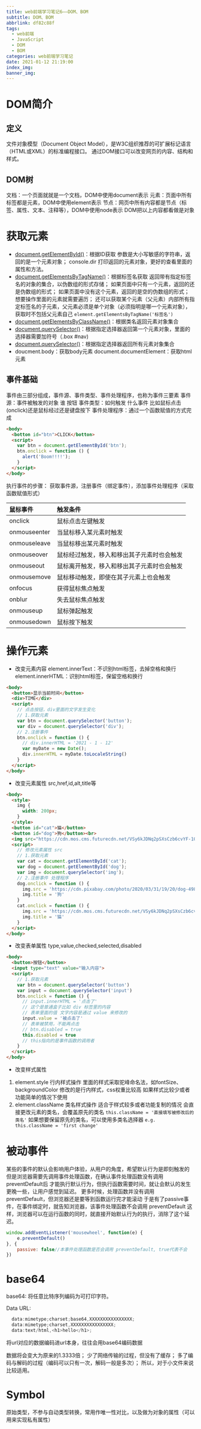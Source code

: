 ```yaml
---
title: web前端学习笔记6——DOM、BOM
subtitle: DOM、BOM
abbrlink: df82c88f
tags:
  - web前端
  - JavaScript
  - DOM
  - BOM
categories: web前端学习笔记
date: 2021-01-12 21:19:00
index_img:
banner_img:
---
```


# DOM简介
## 定义
文件对象模型（Document Object Model），是W3C组织推荐的可扩展标记语言（HTML或XML）的标准编程接口。
通过DOM接口可以改变网页的内容、结构和样式。

## DOM树
文档：一个页面就就是一个文档，DOM中使用document表示
元素：页面中所有标签都是元素，DOM中使用element表示
节点：网页中所有内容都是节点（标签、属性、文本、注释等），DOM中使用node表示
DOM把以上内容都看做是对象

# 获取元素
- [document.getElementById()](https://developer.mozilla.org/zh-CN/docs/Web/API/Document/getElementById)：根据ID获取
参数是大小写敏感的字符串，返回的是一个元素对象；
console.dir 打印返回的元素对象，更好的查看里面的属性和方法。
- [document.getElementsByTagName()](https://developer.mozilla.org/zh-CN/docs/Web/API/Document/getElementsByTagName)：根据标签名获取
返回带有指定标签名的对象的集合，以伪数组的形式存储；
如果页面中只有一个元素，返回的还是伪数组的形式；
如果页面中没有这个元素，返回的是空的伪数组的形式；
想要操作里面的元素就需要遍历；
还可以获取某个元素（父元素）内部所有指定标签名的子元素，父元素必须是单个对象（必须指明是哪一个元素对象），获取时不包括父元素自己
`element.getElementsByTagName('标签名')`
- [document.getElementsByClassName()](https://developer.mozilla.org/zh-CN/docs/Web/API/Document/getElementsByClassName)：根据类名返回元素对象集合
- [document.querySelector()](https://developer.mozilla.org/zh-CN/docs/Web/API/Document/querySelector)：根据指定选择器返回第一个元素对象，里面的选择器需要加符号（.box #nav)
- [document.querySelector()](https://developer.mozilla.org/zh-CN/docs/Web/API/Document/querySelectorAll)：根据指定选择器返回所有元素对象集合
- doucment.body：获取body元素
document.documentElement：获取html元素

## 事件基础
事件由三部分组成，事件源、事件类型、事件处理程序，也称为事件三要素
事件源：事件被触发的对象 谁 按钮 
事件类型：如何触发 什么事件 比如鼠标点击(onclick)还是鼠标经过还是键盘按下
事件处理程序：通过一个函数赋值的方式完成
```html
<body>
  <botton id="btn">CLICK</botton>
  <script>
    var btn = document.getElementById('btn');
    btn.onclick = function () {
      alert('Boom!!!!');
    }
  </script>
</body>
```
执行事件的步骤：
获取事件源，注册事件（绑定事件），添加事件处理程序（采取函数赋值形式）

鼠标事件|触发条件
:-|:-
onclick|鼠标点击左键触发
onmouseenter|当鼠标移入某元素时触发
onmouseleave|当鼠标移出某元素时触发
onmouseover|鼠标经过触发，移入和移出其子元素时也会触发
onmouseout|鼠标离开触发，移入和移出其子元素时也会触发
onmousemove|鼠标移动触发，即使在其子元素上也会触发
onfocus|获得鼠标焦点触发
onblur|失去鼠标焦点触发
onmouseup|鼠标弹起触发
onmousedown|鼠标按下触发

# 操作元素
- 改变元素内容
element.innerText：不识别html标签，去掉空格和换行
element.innerHTML：识别html标签，保留空格和换行
```html
<body>
  <button>显示当前时间</button>
  <div>TIME</div>
  <script>
    // 点击按钮，div里面的文字发生变化
    // 1.获取元素
    var btn = document.querySelector('button');
    var div = document.querySelector('div');
    // 2.注册事件
    btn.onclick = function () {
      // div.innerHTML = '2021 - 1 - 12'
      var myDate = new Date();
      div.innerHTML = myDate.toLocaleString()
    }
  </script>
</body>
```

- 改变元素属性
src,href,id,alt,title等
```html
<body>
  <style>
    img {
      width: 200px;
    }
  </style>
  <button id="cat">猫</button>
  <button id="dog">狗</button><br>
  <img src="https://cdn.mos.cms.futurecdn.net/VSy6kJDNq2pSXsCzb6cvYF-1024-80.jpg.webp" alt="" title="猫">
  <script>
    // 修改元素属性 src
    // 1.获取元素
    var cat = document.getElementById('cat');
    var dog = document.getElementById('dog');
    var img = document.querySelector('img');
    // 2.注册事件 处理程序
    dog.onclick = function () {
      img.src = 'https://cdn.pixabay.com/photo/2020/03/31/19/20/dog-4988985_1280.jpg'
      img.title = '狗'
    }
    cat.onclick = function () {
      img.src = 'https://cdn.mos.cms.futurecdn.net/VSy6kJDNq2pSXsCzb6cvYF-1024-80.jpg.webp'
      img.title = '猫'
    }
  </script>
</body>
```

- 改变表单属性
type,value,checked,selected,disabled
```html
<body>
  <button>按钮</button>
  <input type="text" value="输入内容">
  <script>
    // 1.获取元素
    var btn = document.querySelector('button')
    var input = document.querySelector('input')
    btn.onclick = function () {
      // input.innerHTML = '点击了' 
      // 这个是普通盒子比如 div 标签里的内容
      // 表单里面的值 文字内容是通过 value 来修改的
      input.value = '被点击了'
      // 表单被禁用，不能再点击
      // btn.disabled = true
      this.disabled = true
      // this指向的是事件函数的调用者
    }
  </script>
</body>
```

- 改变样式属性
1. element.style     行内样式操作
里面的样式采取驼峰命名法，如fontSize、backgroundColor
修改的是行内样式，css权重比较高
如果样式比较少或者功能简单的情况下使用
2. element.className 类名样式操作
适合于样式较多或者功能复制的情况
会直接更改元素的类名，会覆盖原先的类名
`this.className = '直接填写被修改后的类名'`
如果想要保留原先的类名，可以使用多类名选择器
`e.g. this.className = 'first change'`


# 被动事件
某些的事件的默认会影响用户体验，从用户的角度，希望默认行为是即刻触发的
但是浏览器需要先调用事件处理函数，在确认事件处理函数没有调用 preventDefault后
才能执行默认行为，但执行函数需要时间，就让会默认的发生更晚一些，让用户感觉到延迟。
更多时候，处理函数并没有调用 preventDefault，但浏览器还是要等到函数运行完才能滚动
于是有了passive事件，在事件绑定时，就告知浏览器，该事件处理函数不会调用 preventDefault
这样，浏览器可以在运行函数的同时，就直接开始默认行为的执行，消除了这个延迟。
```js
window.addEventListener('mousewheel', function(e) {
    e.preventDefault() 
}, {
    passive: false//本事件处理函数是否会调用 preventDefault, true代表不会
})
```

# base64
base64:
  将任意比特序列编码为可打印字符。

Data URL:
```js
  data:mimetype;charset;base64,XXXXXXXXXXXXXXXX;
  data:mimetype;charset,XXXXXXXXXXXXXXXX;
  data:text/html,<h1>hello</h1>;
```
  将url对应的数据编码进url本身，往往会用base64编码数据

数据将会变大为原来的1.3333倍；
少了网络传输的过程，但没有了缓存；
多了编码与解码的过程（编码可以只有一次，解码一般是多次）；
所以，对于小文件来说比较适用。

# Symbol
原始类型，不参与自动类型转换，常用作唯一性对比，以及做为对象的属性（可以用来实现私有属性）
